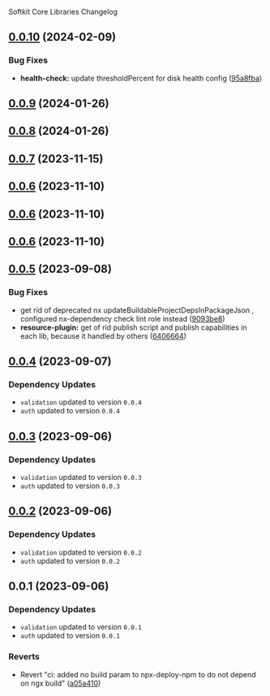 Softkit Core Libraries Changelog
## [0.0.10](https://github.com/softkitit/softkit-core/compare/health-check-0.0.9...health-check-0.0.10) (2024-02-09)


### Bug Fixes

* **health-check:** update thresholdPercent for disk health config ([95a8fba](https://github.com/softkitit/softkit-core/commit/95a8fba8841d1a92375851625b0e1f711b598466))

## [0.0.9](https://github.com/softkitit/softkit-core/compare/health-check-0.0.8...health-check-0.0.9) (2024-01-26)

## [0.0.8](https://github.com/softkitit/softkit-core/compare/health-check-0.0.7...health-check-0.0.8) (2024-01-26)

## [0.0.7](https://github.com/softkitit/softkit-core/compare/health-check-0.0.6...health-check-0.0.7) (2023-11-15)

## [0.0.6](https://github.com/softkitit/softkit-core/compare/health-check-0.0.5...health-check-0.0.6) (2023-11-10)

## [0.0.6](https://github.com/softkitit/softkit-core/compare/health-check-0.0.5...health-check-0.0.6) (2023-11-10)

## [0.0.6](https://github.com/softkitit/softkit-core/compare/health-check-0.0.5...health-check-0.0.6) (2023-11-10)

## [0.0.5](https://github.com/saas-buildkit/saas-buildkit-core/compare/health-check-0.0.4...health-check-0.0.5) (2023-09-08)


### Bug Fixes

* get rid of deprecated nx updateBuildableProjectDepsInPackageJson , configured nx-dependency check lint role instead ([9093be8](https://github.com/saas-buildkit/saas-buildkit-core/commit/9093be892fd5f71629a6c22388e12432dacefdec))
* **resource-plugin:** get of rid publish script and publish capabilities in each lib, because it handled by others ([6406664](https://github.com/saas-buildkit/saas-buildkit-core/commit/64066640d13cfc6bf4e16055349265015d7bcd12))

## [0.0.4](https://github.com/saas-buildkit/saas-buildkit-core/compare/health-check-0.0.3...health-check-0.0.4) (2023-09-07)

### Dependency Updates

* `validation` updated to version `0.0.4`
* `auth` updated to version `0.0.4`
## [0.0.3](https://github.com/saas-buildkit/saas-buildkit-core/compare/health-check-0.0.2...health-check-0.0.3) (2023-09-06)

### Dependency Updates

* `validation` updated to version `0.0.3`
* `auth` updated to version `0.0.3`
## [0.0.2](https://github.com/saas-buildkit/saas-buildkit-core/compare/health-check-0.0.1...health-check-0.0.2) (2023-09-06)

### Dependency Updates

* `validation` updated to version `0.0.2`
* `auth` updated to version `0.0.2`
## 0.0.1 (2023-09-06)

### Dependency Updates

* `validation` updated to version `0.0.1`
* `auth` updated to version `0.0.1`

### Reverts

* Revert "ci: added no build param to npx-deploy-npm to do not depend on ngx build" ([a05a410](https://github.com/saas-buildkit/saas-buildkit-core/commit/a05a41073965039dd9656840a80144dcd6b4e180))
